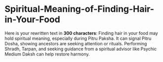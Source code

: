 # Spiritual-Meaning-of-Finding-Hair-in-Your-Food
Here is your rewritten text in **300 characters**:  Finding hair in your food may hold spiritual meaning, especially during Pitru Paksha. It can signal Pitru Dosha, showing ancestors are seeking attention or rituals. Performing Shradh, Tarpan, and seeking guidance from a spiritual advisor like Psychic Medium Daksh can help restore harmony.
